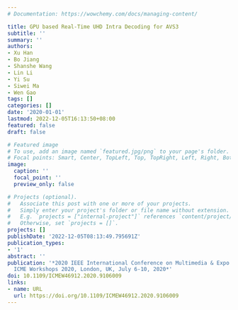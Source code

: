 ```yaml
---
# Documentation: https://wowchemy.com/docs/managing-content/

title: GPU based Real-Time UHD Intra Decoding for AVS3
subtitle: ''
summary: ''
authors:
- Xu Han
- Bo Jiang
- Shanshe Wang
- Lin Li
- Yi Su
- Siwei Ma
- Wen Gao
tags: []
categories: []
date: '2020-01-01'
lastmod: 2022-12-05T16:13:50+08:00
featured: false
draft: false

# Featured image
# To use, add an image named `featured.jpg/png` to your page's folder.
# Focal points: Smart, Center, TopLeft, Top, TopRight, Left, Right, BottomLeft, Bottom, BottomRight.
image:
  caption: ''
  focal_point: ''
  preview_only: false

# Projects (optional).
#   Associate this post with one or more of your projects.
#   Simply enter your project's folder or file name without extension.
#   E.g. `projects = ["internal-project"]` references `content/project/deep-learning/index.md`.
#   Otherwise, set `projects = []`.
projects: []
publishDate: '2022-12-05T08:13:49.795691Z'
publication_types:
- '1'
abstract: ''
publication: '*2020 IEEE International Conference on Multimedia & Expo Workshops,
  ICME Workshops 2020, London, UK, July 6-10, 2020*'
doi: 10.1109/ICMEW46912.2020.9106009
links:
- name: URL
  url: https://doi.org/10.1109/ICMEW46912.2020.9106009
---
```

